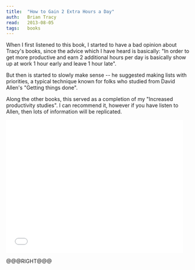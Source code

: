 ```yaml
---
title:	"How to Gain 2 Extra Hours a Day"
auth:	Brian Tracy
read:	2013-08-05
tags:	books
---
```





When I first listened to this book, I started to have a bad opinion about Tracy's
books, since the advice which I have heard is basically: "In order to get
more productive and earn 2 additional hours per day is basically show up at
work 1 hour early and leave 1 hour late".

But then is started to slowly make sense -- he suggested making lists with
priorities, a typical technique known for folks who studied from David
Allen's "Getting things done".

Along the other books, this served as a completion of my "Increased
productivity studies". I can recommend it, however if you have listen to
Allen, then lots of information will be replicated.

<iframe width="480" height="360" src="//www.youtube.com/embed/PSGiUiMo_ZE" frameborder="0" allowfullscreen></iframe>

@@@RIGHT@@@
